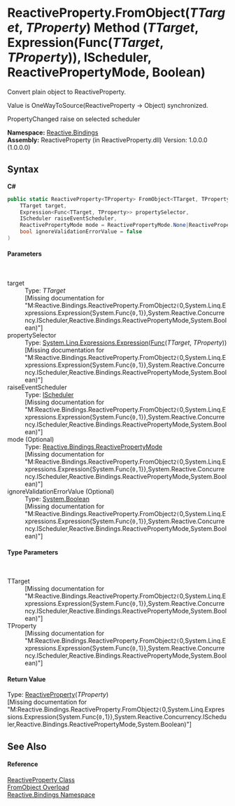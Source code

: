 # ReactiveProperty.FromObject(*TTarget*, *TProperty*) Method (*TTarget*, Expression(Func(*TTarget*, *TProperty*)), IScheduler, ReactivePropertyMode, Boolean)
 


Convert plain object to ReactiveProperty.

Value is OneWayToSource(ReactiveProperty -> Object) synchronized.

PropertyChanged raise on selected scheduler


**Namespace:**&nbsp;<a href="c3971206-685a-088e-bb60-d89f59135b99">Reactive.Bindings</a><br />**Assembly:**&nbsp;ReactiveProperty (in ReactiveProperty.dll) Version: 1.0.0.0 (1.0.0.0)

## Syntax

**C#**<br />
``` C#
public static ReactiveProperty<TProperty> FromObject<TTarget, TProperty>(
	TTarget target,
	Expression<Func<TTarget, TProperty>> propertySelector,
	IScheduler raiseEventScheduler,
	ReactivePropertyMode mode = ReactivePropertyMode.None|ReactivePropertyMode.DistinctUntilChanged|ReactivePropertyMode.RaiseLatestValueOnSubscribe,
	bool ignoreValidationErrorValue = false
)

```


#### Parameters
&nbsp;<dl><dt>target</dt><dd>Type: *TTarget*<br />\[Missing <param name="target"/> documentation for "M:Reactive.Bindings.ReactiveProperty.FromObject``2(``0,System.Linq.Expressions.Expression{System.Func{``0,``1}},System.Reactive.Concurrency.IScheduler,Reactive.Bindings.ReactivePropertyMode,System.Boolean)"\]</dd><dt>propertySelector</dt><dd>Type: <a href="http://msdn2.microsoft.com/en-us/library/bb335710" target="_blank">System.Linq.Expressions.Expression</a>(<a href="http://msdn2.microsoft.com/en-us/library/bb549151" target="_blank">Func</a>(*TTarget*, *TProperty*))<br />\[Missing <param name="propertySelector"/> documentation for "M:Reactive.Bindings.ReactiveProperty.FromObject``2(``0,System.Linq.Expressions.Expression{System.Func{``0,``1}},System.Reactive.Concurrency.IScheduler,Reactive.Bindings.ReactivePropertyMode,System.Boolean)"\]</dd><dt>raiseEventScheduler</dt><dd>Type: <a href="http://msdn2.microsoft.com/en-us/library/hh229149" target="_blank">IScheduler</a><br />\[Missing <param name="raiseEventScheduler"/> documentation for "M:Reactive.Bindings.ReactiveProperty.FromObject``2(``0,System.Linq.Expressions.Expression{System.Func{``0,``1}},System.Reactive.Concurrency.IScheduler,Reactive.Bindings.ReactivePropertyMode,System.Boolean)"\]</dd><dt>mode (Optional)</dt><dd>Type: <a href="0417bb4d-0308-0a3d-6c58-5ed554a7399f">Reactive.Bindings.ReactivePropertyMode</a><br />\[Missing <param name="mode"/> documentation for "M:Reactive.Bindings.ReactiveProperty.FromObject``2(``0,System.Linq.Expressions.Expression{System.Func{``0,``1}},System.Reactive.Concurrency.IScheduler,Reactive.Bindings.ReactivePropertyMode,System.Boolean)"\]</dd><dt>ignoreValidationErrorValue (Optional)</dt><dd>Type: <a href="http://msdn2.microsoft.com/en-us/library/a28wyd50" target="_blank">System.Boolean</a><br />\[Missing <param name="ignoreValidationErrorValue"/> documentation for "M:Reactive.Bindings.ReactiveProperty.FromObject``2(``0,System.Linq.Expressions.Expression{System.Func{``0,``1}},System.Reactive.Concurrency.IScheduler,Reactive.Bindings.ReactivePropertyMode,System.Boolean)"\]</dd></dl>

#### Type Parameters
&nbsp;<dl><dt>TTarget</dt><dd>\[Missing <typeparam name="TTarget"/> documentation for "M:Reactive.Bindings.ReactiveProperty.FromObject``2(``0,System.Linq.Expressions.Expression{System.Func{``0,``1}},System.Reactive.Concurrency.IScheduler,Reactive.Bindings.ReactivePropertyMode,System.Boolean)"\]</dd><dt>TProperty</dt><dd>\[Missing <typeparam name="TProperty"/> documentation for "M:Reactive.Bindings.ReactiveProperty.FromObject``2(``0,System.Linq.Expressions.Expression{System.Func{``0,``1}},System.Reactive.Concurrency.IScheduler,Reactive.Bindings.ReactivePropertyMode,System.Boolean)"\]</dd></dl>

#### Return Value
Type: <a href="f3535edb-3165-1739-6d01-0a18033afe61">ReactiveProperty</a>(*TProperty*)<br />\[Missing <returns> documentation for "M:Reactive.Bindings.ReactiveProperty.FromObject``2(``0,System.Linq.Expressions.Expression{System.Func{``0,``1}},System.Reactive.Concurrency.IScheduler,Reactive.Bindings.ReactivePropertyMode,System.Boolean)"\]

## See Also


#### Reference
<a href="ace2c938-d77c-5f37-c681-347205251571">ReactiveProperty Class</a><br /><a href="52374021-d14c-956e-869b-1ce3f0e667df">FromObject Overload</a><br /><a href="c3971206-685a-088e-bb60-d89f59135b99">Reactive.Bindings Namespace</a><br />